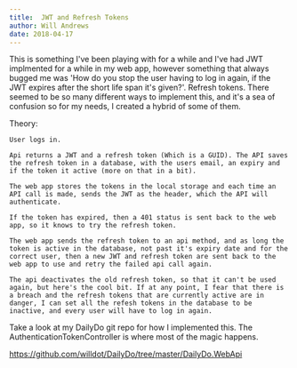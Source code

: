 ```yaml
---
title:  JWT and Refresh Tokens
author: Will Andrews
date: 2018-04-17
---
```


This is something I've been playing with for a while and I've had JWT implmented for a while in my web app, however something that always bugged me was 'How do you stop the user having to log in again, if the JWT expires after the short life span it's given?'. Refresh tokens. There seemed to be so many different ways to implement this, and it's a sea of confusion so for my needs, I created a hybrid of some of them. 

Theory:
```
User logs in.
```
```
Api returns a JWT and a refresh token (Which is a GUID). The API saves the refresh token in a database, with the users email, an expiry and if the token it active (more on that in a bit).
```
```
The web app stores the tokens in the local storage and each time an API call is made, sends the JWT as the header, which the API will authenticate.
```
```
If the token has expired, then a 401 status is sent back to the web app, so it knows to try the refresh token.
```
```
The web app sends the refresh token to an api method, and as long the token is active in the database, not past it's expiry date and for the correct user, then a new JWT and refresh token are sent back to the web app to use and retry the failed api call again.
```
```
The api deactivates the old refresh token, so that it can't be used again, but here's the cool bit. If at any point, I fear that there is a breach and the refresh tokens that are currently active are in danger, I can set all the refesh tokens in the database to be inactive, and every user will have to log in again.
```

Take a look at my DailyDo git repo for how I implemented this. The AuthenticationTokenController is where most of the magic happens.


https://github.com/willdot/DailyDo/tree/master/DailyDo.WebApi